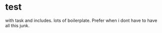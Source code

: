 # test

with task and includes. lots of boilerplate. Prefer when i dont have to have all this junk.

